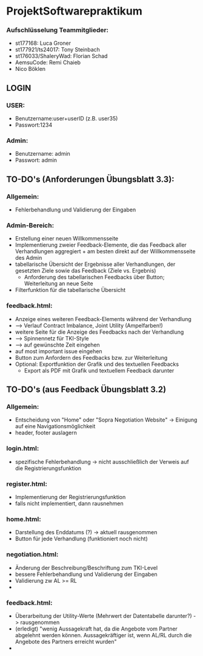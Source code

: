 # ProjektSoftwarepraktikum

### Aufschlüsselung Teammitglieder:
- st177168: Luca Groner
- st177921/ts24017: Tony Steinbach
- st176033/ShaleryWad: Florian Schad
- AemsuCode: Remi Chaieb
- Nico Böklen
  
## LOGIN 

### USER:
- Benutzername:user+userID (z.B. user35)
- Passwort:1234
### Admin:
- Benutzername: admin
- Passwort: admin

## TO-DO's (Anforderungen Übungsblatt 3.3):

### Allgemein:
- Fehlerbehandlung und Validierung der Eingaben 

### Admin-Bereich:
- Erstellung einer neuen Willkommensseite
- Implementierung zweier Feedback-Elemente, die das Feedback aller Verhandlungen aggregiert
      + am besten direkt auf der Willkommensseite des Admin
- tabellarische Übersicht der Ergebnisse aller Verhandlungen, der gesetzten Ziele sowie das Feedback (Ziele vs. Ergebnis)
    + Anforderung des tabellarischen Feedbacks über Button; Weiterleitung an neue Seite
- Filterfunktion für die tabellarische Übersicht

### feedback.html:
- Anzeige eines weiteren Feedback-Elements während der Verhandlung
- --> Verlauf Contract Imbalance, Joint Utility (Ampelfarben!)
- weitere Seite für die Anzeige des Feedbacks nach der Verhandlung
- --> Spinnennetz für TKI-Style
- --> auf gewünschte Zeit eingehen
- auf most important issue eingehen
- Button zum Anfordern des Feedbacks bzw. zur Weiterleitung
- Optional: Exportfunktion der Grafik und des textuellen Feedbacks
    + Export als PDF mit Grafik und textuellem Feedback darunter


## TO-DO's (aus Feedback Übungsblatt 3.2)

### Allgemein:
- Entscheidung von "Home" oder "Sopra Negotiation Website" -> Einigung auf eine Navigationsmöglichkeit
- header, footer auslagern

### login.html:
- spezifische Fehlerbehandlung -> nicht ausschließlich der Verweis auf die Registrierungsfunktion

### register.html:
- Implementierung der Registrierungsfunktion
- falls nicht implementiert, dann rausnehmen

### home.html:
- Darstellung des Enddatums (?) -> aktuell rausgenommen
- Button für jede Verhandlung (funktioniert noch nicht)

### negotiation.html:
- Änderung der Beschreibung/Beschriftung zum TKI-Level
- bessere Fehlerbehandlung und Validierung der Eingaben
- Validierung zw AL >= RL
- 

### feedback.html:
- Überarbeitung der Utility-Werte (Mehrwert der Datentabelle darunter?) -> rausgenommen
- (erledigt) "wenig Aussagekraft hat, da die Angebote vom Partner abgelehnt werden können. Aussagekräftiger ist, wenn AL/RL durch die Angebote des Partners erreicht wurden" 
- 

